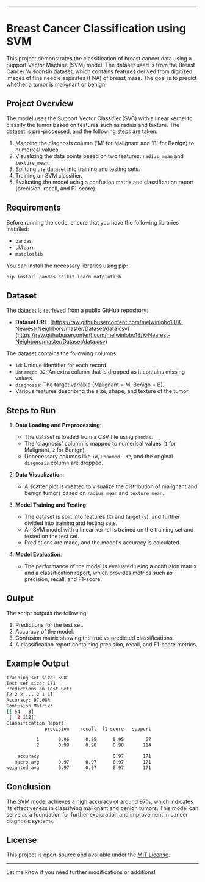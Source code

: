 
---

# Breast Cancer Classification using SVM

This project demonstrates the classification of breast cancer data using a Support Vector Machine (SVM) model. The dataset used is from the Breast Cancer Wisconsin dataset, which contains features derived from digitized images of fine needle aspirates (FNA) of breast mass. The goal is to predict whether a tumor is malignant or benign.

## Project Overview

The model uses the Support Vector Classifier (SVC) with a linear kernel to classify the tumor based on features such as radius and texture. The dataset is pre-processed, and the following steps are taken:
1. Mapping the diagnosis column ('M' for Malignant and 'B' for Benign) to numerical values.
2. Visualizing the data points based on two features: `radius_mean` and `texture_mean`.
3. Splitting the dataset into training and testing sets.
4. Training an SVM classifier.
5. Evaluating the model using a confusion matrix and classification report (precision, recall, and F1-score).

## Requirements

Before running the code, ensure that you have the following libraries installed:

- `pandas`
- `sklearn`
- `matplotlib`

You can install the necessary libraries using pip:

```bash
pip install pandas scikit-learn matplotlib
```

## Dataset

The dataset is retrieved from a public GitHub repository:

- **Dataset URL**: [https://raw.githubusercontent.com/melwinlobo18/K-Nearest-Neighbors/master/Dataset/data.csv](https://raw.githubusercontent.com/melwinlobo18/K-Nearest-Neighbors/master/Dataset/data.csv)

The dataset contains the following columns:
- `id`: Unique identifier for each record.
- `Unnamed: 32`: An extra column that is dropped as it contains missing values.
- `diagnosis`: The target variable (Malignant = M, Benign = B).
- Various features describing the size, shape, and texture of the tumor.

## Steps to Run

1. **Data Loading and Preprocessing**:
   - The dataset is loaded from a CSV file using `pandas`.
   - The 'diagnosis' column is mapped to numerical values (`1` for Malignant, `2` for Benign).
   - Unnecessary columns like `id`, `Unnamed: 32`, and the original `diagnosis` column are dropped.
   
2. **Data Visualization**:
   - A scatter plot is created to visualize the distribution of malignant and benign tumors based on `radius_mean` and `texture_mean`.

3. **Model Training and Testing**:
   - The dataset is split into features (`X`) and target (`y`), and further divided into training and testing sets.
   - An SVM model with a linear kernel is trained on the training set and tested on the test set.
   - Predictions are made, and the model's accuracy is calculated.

4. **Model Evaluation**:
   - The performance of the model is evaluated using a confusion matrix and a classification report, which provides metrics such as precision, recall, and F1-score.

## Output

The script outputs the following:
1. Predictions for the test set.
2. Accuracy of the model.
3. Confusion matrix showing the true vs predicted classifications.
4. A classification report containing precision, recall, and F1-score metrics.

## Example Output

```bash
Training set size: 398
Test set size: 171
Predictions on Test Set:
[2 2 2 ... 2 1 1]
Accuracy: 97.08%
Confusion Matrix:
[[ 54   3]
 [  2 112]]
Classification Report:
              precision    recall  f1-score   support

           1       0.96      0.95      0.95        57
           2       0.98      0.98      0.98       114

    accuracy                           0.97       171
   macro avg       0.97      0.97      0.97       171
weighted avg       0.97      0.97      0.97       171
```

## Conclusion

The SVM model achieves a high accuracy of around 97%, which indicates its effectiveness in classifying malignant and benign tumors. This model can serve as a foundation for further exploration and improvement in cancer diagnosis systems.

## License

This project is open-source and available under the [MIT License](LICENSE).

---

Let me know if you need further modifications or additions!
